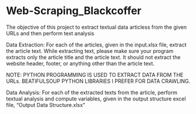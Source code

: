 # Web-Scraping_Blackcoffer
The objective of this project to extract textual data articless from the given URLs and then perform text analysis

Data Extraction: For each of the articles, given in the input.xlsx file, extract the article text.
While extracting text, please make sure your program extracts only the article title and the article text. It should not extract the website header, footer, or anything other than the article text. 

NOTE: PYTHON PROGRAMMING IS USED TO EXTRACT DATA FROM THE URLs. BEATIFULSOUP PYTHON LIBRARIES I PREFER FOR DATA CRAWLING. 

Data Analysis: For each of the extracted texts from the article, perform textual analysis and compute variables, given in the output structure excel file, “Output Data Structure.xlsx”


